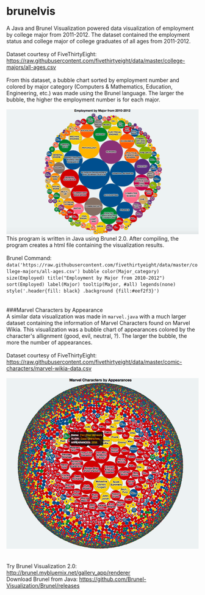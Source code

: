 # brunelvis

A Java and Brunel Visualization powered data visualization of employment by college major from 2011-2012.
The dataset contained the employment status and college major of college graduates of all ages from 2011-2012. 
<br><br>
Dataset courtesy of FiveThirtyEight: https://raw.githubusercontent.com/fivethirtyeight/data/master/college-majors/all-ages.csv
<br><br>
From this dataset, a bubble chart sorted by employment number and colored by major category (Computers & Mathematics, Education, Engineering, etc.) was made using the Brunel language. 
The larger the bubble, the higher the employment number is for each major.
<br><br>
![alt tag](https://github.com/chrisnguyenhi/brunelvis/blob/master/output.png)
<br>
This program is written in Java using Brunel 2.0. After compiling, the program creates a html file containing the visualization results. 
<br><br>
Brunel Command: <br>
``data('https://raw.githubusercontent.com/fivethirtyeight/data/master/college-majors/all-ages.csv') bubble color(Major_category) size(Employed) title("Employment by Major from 2010-2012") sort(Employed) label(Major) tooltip(Major, #all) legends(none) style('.header{fill: black} .background {fill:#eef2f3}')
``
<br>
<br>
<br>
###Marvel Characters by Appearance
<br>
A similar data visualization was made in ``marvel.java`` with a much larger dataset containing the information of Marvel Characters found on Marvel Wikia. This visualization was a bubble chart of appearances colored by the character's allignment (good, evil, neutral, ?). The larger the bubble, the more the number of appearances.
<br><br>
Dataset courtesy of FiveThirtyEight: https://raw.githubusercontent.com/fivethirtyeight/data/master/comic-characters/marvel-wikia-data.csv
<br><br>
![alt tag](https://github.com/chrisnguyenhi/brunelvis/blob/master/large.png)
<br>
<br>
<br>Try Brunel Visualization 2.0: http://brunel.mybluemix.net/gallery_app/renderer
<br>Download Brunel from Java: https://github.com/Brunel-Visualization/Brunel/releases


